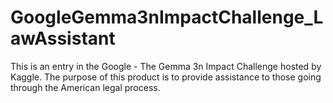 # GoogleGemma3nImpactChallenge_LawAssistant
This is an entry in the Google - The Gemma 3n Impact Challenge hosted by Kaggle. The purpose of this product is to provide assistance to those going through the American legal process.
